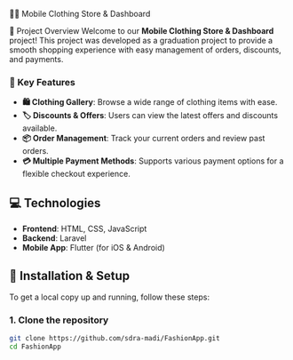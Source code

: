 
📱🛒 Mobile Clothing Store & Dashboard

🎯 Project Overview
Welcome to our **Mobile Clothing Store & Dashboard** project! This project was developed as a graduation project to provide a smooth shopping experience with easy management of orders, discounts, and payments.

### 🌟 Key Features
- **🛍️ Clothing Gallery**: Browse a wide range of clothing items with ease.
- **🏷️ Discounts & Offers**: Users can view the latest offers and discounts available.
- **📦 Order Management**: Track your current orders and review past orders.
- **💳 Multiple Payment Methods**: Supports various payment options for a flexible checkout experience.

## 💻 Technologies
- **Frontend**: HTML, CSS, JavaScript
- **Backend**: Laravel
- **Mobile App**: Flutter (for iOS & Android)

## 🚀 Installation & Setup

To get a local copy up and running, follow these steps:

### 1. **Clone the repository**
```bash
git clone https://github.com/sdra-madi/FashionApp.git
cd FashionApp
